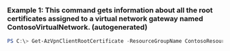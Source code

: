 ### Example 1: This command gets information about all the root certificates assigned to a virtual network gateway named ContosoVirtualNetwork. (autogenerated)
```powershell
PS C:\> Get-AzVpnClientRootCertificate -ResourceGroupName ContosoResourceGroup -VirtualNetworkGatewayName ContosoVirtualNetwork
```

